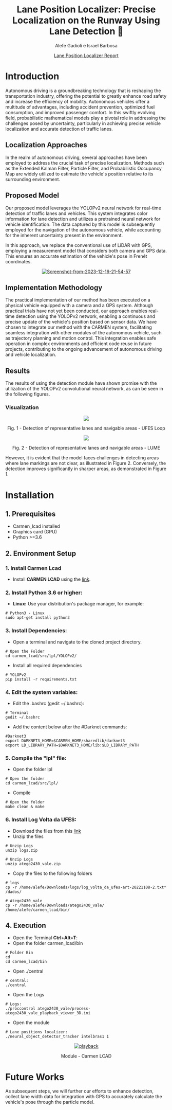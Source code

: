 <div align="center">
<h1> Lane Position Localizer: Precise Localization on the Runway Using Lane Detection 🚗 </h1>

<!-- <--!span><font size="5", > Efficient and Robust 2D-to-BEV Representation Learning via Geometry-guided Kernel Transformer
</font></span> -->

  Alefe Gadioli e Israel Barbosa
<!-- <a href="https://scholar.google.com/citations?user=pCY-bikAAAAJ&hl=zh-CN">Jinwei Yuan</a> -->
<div><a href="https://drive.google.com/file/d/15c9RdFCcthiwg9AKDCs5SAQKj0-J2LT6/view?usp=sharing">Lane Position Localizer Report</a></div> 

</div>

# Introduction

Autonomous driving is a groundbreaking technology that is reshaping the transportation industry, offering the potential to greatly enhance road safety and increase the efficiency of mobility. Autonomous vehicles offer a multitude of advantages, including accident prevention, optimized fuel consumption, and improved passenger comfort. In this swiftly evolving field, probabilistic mathematical models play a pivotal role in addressing the challenges posed by uncertainty, particularly in achieving precise vehicle localization and accurate detection of traffic lanes.

## Localization Approaches
In the realm of autonomous driving, several approaches have been employed to address the crucial task of precise localization. Methods such as the Extended Kalman Filter, Particle Filter, and Probabilistic Occupancy Map are widely utilized to estimate the vehicle's position relative to its surrounding environment.

## Proposed Model
Our proposed model leverages the YOLOPv2 neural network for real-time detection of traffic lanes and vehicles. This system integrates color information for lane detection and utilizes a pretrained neural network for vehicle identification. The data captured by this model is subsequently employed for the navigation of the autonomous vehicle, while accounting for the inherent uncertainty present in the environment.

In this approach, we replace the conventional use of LiDAR with GPS, employing a measurement model that considers both camera and GPS data. This ensures an accurate estimation of the vehicle's pose in Frenét coordinates.

<div align="center">
  <a href="https://ibb.co/1bjc38J"><img src="https://i.ibb.co/jHstdgZ/Screenshot-from-2023-12-16-21-54-57.png" alt="Screenshot-from-2023-12-16-21-54-57" border="0"></a>
</div>

## Implementation Methodology

The practical implementation of our method has been executed on a physical vehicle equipped with a camera and a GPS system. Although practical trials have not yet been conducted, our approach enables real-time detection using the YOLOPv2 network, enabling a continuous and precise update of the vehicle's position based on sensor data. We have chosen to integrate our method with the CARMEN system, facilitating seamless integration with other modules of the autonomous vehicle, such as trajectory planning and motion control. This integration enables safe operation in complex environments and efficient code reuse in future projects, contributing to the ongoing advancement of autonomous driving and vehicle localization.

## Results
The results of using the detection module have shown promise with the utilization of the YOLOPv2 convolutional neural network, as can be seen in the following figures.

### Visualization
<div align="center">
  <td><img src=https://i.ibb.co/44x03D9/Design-sem-nome.png></td>
  <p> Fig. 1 - Detection of representative lanes and navigable areas - UFES Loop </p>
</div>

<div align="center">
  <td><img src=YOLOPv2/data/video2.gif></td>
  <p> Fig. 2 - Detection of representative lanes and navigable areas - LUME</p>
</div>

However, it is evident that the model faces challenges in detecting areas where lane markings are not clear, as illustrated in Figure 2. Conversely, the detection improves significantly in sharper areas, as demonstrated in Figure 1.



# Installation
## 1. Prerequisites

- Carmen_lcad installed
- Graphics card (GPU)
- Python >=3.6

## 2. Environment Setup

### 1. Install Carmen Lcad
- Install **CARMEN LCAD** using the <a href="https://github.com/LCAD-UFES/carmen_lcad">link</a>.


### 2. Install Python 3.6 or higher:
- **Linux:** Use your distribution's package manager, for example:
``` shell
# Python3 - Linux
sudo apt-get install python3
```
### 3. Install Dependencies:
- Open a terminal and navigate to the cloned project directory.
 ``` shell
# Open the Folder
cd carmen_lcad/src/lpl/YOLOPv2/
```
-  Install all required dependencies
``` shell
# YOLOPv2
pip install -r requirements.txt
```

### 4. Edit the system variables:
- Edit the .bashrc (gedit ~/.bashrc):
``` shell
# Terminal
gedit ~/.bashrc
```
- Add the content below after the #Darknet commands:
``` shell
#Darknet3
export DARKNET3_HOME=$CARMEN_HOME/sharedlib/darknet3
export LD_LIBRARY_PATH=$DARKNET3_HOME/lib:$LD_LIBRARY_PATH
```

### 5. Compile the "lpl" file:
- Open the folder lpl
``` shell
# Open the folder
cd carmen_lcad/src/lpl/
```
- Compile
``` shell
# Open the folder
make clean & make
```

### 6. Install Log Volta da UFES:
- Download the files from this <a href="https://drive.google.com/drive/u/1/folders/1b1_sD6NnUX-oZER_0LGa0jo9QpZEcsq7">link</a>
- Unzip the files
``` shell
# Unzip Logs
unzip logs.zip
```
``` shell
# Unzip Logs
unzip atego2430_vale.zip
```
-  Copy the files to the following folders
``` shell
# logs
cp -r /home/alefe/Downloads/logs/log_volta_da_ufes-art-20221108-2.txt* /dados/
```

``` shell
# Atego2430_vale
cp -r /home/alefe/Downloads/atego2430_vale/ /home/alefe/carmen_lcad/bin/
```

## 4. Execution
- Open the Terminal **Ctrl+Alt+T**:
- Open the folder carmen_lcad/bin
 ```shell
# Folder Bin
cd
cd carmen_lcad/bin
```
- Open ./central
```shell
# central:
./central
```

- Open the Logs
```shell
# Logs:
./proccontrol atego2430_vale/process-atego2430_vale_playback_viewer_3D.ini 
```

- Open the module
```shell
# Lane positions localizer:
./neural_object_detector_tracker intelbras1 1
```
<div align="center">
  <a href="https://ibb.co/thK4GSN"><img src="https://i.ibb.co/PYjNLRb/playback.png" alt="playback" border="0"></a>
  <p>Module - Carmen LCAD</p>
</div>



# Future Works
As subsequent steps, we will further our efforts to enhance detection, collect lane width data for integration with GPS to accurately calculate the vehicle's pose through the particle model.
